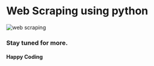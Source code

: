 # Web Scraping using python

![web scraping](https://user-images.githubusercontent.com/31348093/92990324-20a5eb00-f4f9-11ea-89e1-67295aab61e9.png)


### Stay tuned for more.

#### Happy Coding
